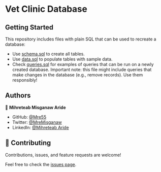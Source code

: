 # Vet Clinic Database

## Getting Started

This repository includes files with plain SQL that can be used to recreate a database:

- Use [schema.sql](https://github.com/Mre55/Vet-clinic-database/blob/main/schema.sql) to create all tables.
- Use [data.sql](https://github.com/Mre55/Vet-clinic-database/blob/main/data.sql) to populate tables with sample data.
- Check [queries.sql](https://github.com/Mre55/Vet-clinic-database/blob/main/queries.sql) for examples of queries that can be run on a newly created database. Important note: this file might include queries that make changes in the database (e.g., remove records). Use them responsibly!


## Authors

👤 **Mihreteab Misganaw Aride**

- GitHub: [@Mre55](https://github.com/Mre55)
- Twitter: [@MreMisganaw](https://twitter.com/MreMisganaw)
- LinkedIn: [@Mihreteab Aride](https://www.linkedin.com/in/mihreteab-aride-86249812b/)

## 🤝 Contributing

Contributions, issues, and feature requests are welcome!

Feel free to check the [issues page](../../issues/).
